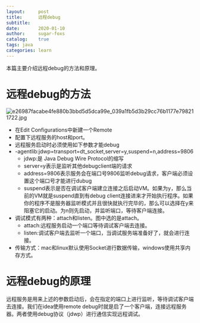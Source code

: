 ```yaml
---
layout:     post
title:      远程debug
subtitle:   
date:       2020-01-10
author:     sugar-foxs
catalog: 	true
tags: java
categories: learn
---
```


本篇主要介绍远程debug的方法和原理。
<!-- more -->

# 远程debug的方法
![e26987facabe4fe880b3bbd5d5dca99e_039a1fb5d3b29cc76b1177e798211722.jpg](http://ww1.sinaimg.cn/large/dbf344a4ly1garr9qdj5lj21tk11gx2s.jpg)

- 在Edit Configurations中新建一个Remote
- 配置下远程服务的host和port。
- 远程服务启动时必须使用如下参数才能debug
- -agentlib:jdwp=transport=dt_socket,server=y,suspend=n,address=9806
    - jdwp:是 Java Debug Wire Protocol的缩写
    - server=y表示是监听其他debugclient端的请求
    - address=9806表示服务会在端口号9806监听debug请求，客户端必须设置这个端口号才能进行dubug
    - suspend表示是否在调试客户端建立连接之后启动VM。如果为y，那么当前的VM就是suspend直到有debug client连接进来才开始执行程序。如果你的程序不是服务器监听模式并且很快就执行完毕的，那么可以选择在y来阻塞它的启动。为n则先启动，并监听端口，等待客户端连接。
- 调试模式有两种：attach和listen。图中选的是attach。
    - attach:远程服务启动一个端口等待调试客户端去连接。
    - listen:调试客户端去监听一个端口，当调试服务端准备好了，就会进行连接。
- 传输方式：mac和linux默认使用Socket进行数据传输，windows使用共享内存方式。

# 远程debug的原理
远程服务是用来上述的参数启动后，会在指定的端口上进行监听，等待调试客户端去连接。我们在idea使用remote debug时就是启了一个客户端，连接远程服务器。两者使用debug协议（jdwp）进行通信实现远程调试。
